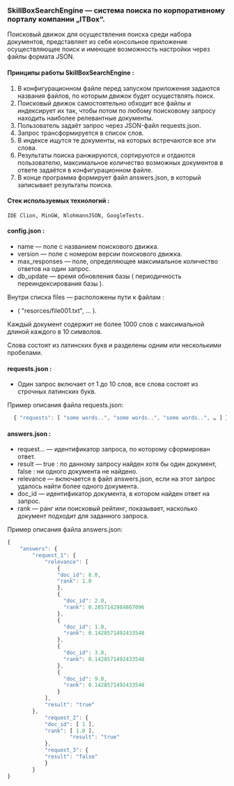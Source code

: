### SkillBoxSearchEngine — система поиска по корпоративному порталу компании „ITBox“. ### 
Поисковый движок для осуществления поиска среди набора документов,
представляет из себя консольное приложение осуществляющее поиск
и имеющее возможность настройки через файлы формата JSON.


#### Принципы работы SkillBoxSearchEngine : ####
1. В конфигурационном файле перед запуском приложения задаются названия
   файлов, по которым движок будет осуществлять поиск.
2. Поисковый движок самостоятельно обходит все файлы и индексирует их так,
   чтобы потом по любому поисковому запросу находить наиболее релевантные документы.
3. Пользователь задаёт запрос через JSON-файл requests.json.
4. Запрос трансформируется в список слов.
5. В индексе ищутся те документы, на которых встречаются все эти слова.
6. Результаты поиска ранжируются, сортируются и отдаются пользователю,
   максимальное количество возможных документов в ответе задаётся в конфигурационном файле.
7. В конце программа формирует файл answers.json, в который записывает результаты поиска.


#### Стек используемых технологий : ####
    IDE Clion, MinGW, NlohmannJSON, GoogleTests.


#### config.json : ####
*	name — поле с названием поискового движка.
*	version — поле с номером версии поискового движка.
*	max_responses — поле, определяющее максимальное количество ответов на один запрос.
*	db_update — время обновления базы ( периодичность переиндексирования базы ).

Внутри списка files — расположены пути к файлам :
*	( "resorces/file001.txt", ... ).

<p>Каждый документ содержит не более 1000 слов с максимальной длиной каждого в 10 символов.</p>  
<p>Слова состоят из латинских букв и разделены одним или несколькими пробелами.</p>


#### requests.json : ####
*	Один запрос включает от 1 до 10 слов, все слова состоят из строчных латинских букв.


Пример описания файла requests.json:
```javascript
  { "requests": [ "some words..", "some words..", "some words..", … ] }
```

#### answers.json : ####
*	request… — идентификатор запроса, по которому сформирован ответ.
*	result — true : по данному запросу найден хотя бы один документ, false : ни одного документа не найдено.
*	relevance — включается в файл answers.json, если на этот запрос удалось найти более одного документа.
*	doc_id — идентификатор документа, в котором найден ответ на запрос.
*	rank — ранг или поисковый рейтинг, показывает, насколько документ подходит для заданного запроса.

Пример описания файла answers.json:
```javascript
{
	"answers": {
		"request_1": {
			"relevance": [
				{
				"doc_id": 8.0,
				"rank": 1.0
				},
				{
				  "doc_id": 2.0,
				  "rank": 0.2857142984867096
				},
				{
				  "doc_id": 1.0,
				  "rank": 0.1428571492433548
				},
				{
				  "doc_id": 3.0,
				  "rank": 0.1428571492433548
				},
				{
				  "doc_id": 9.0,
				  "rank": 0.1428571492433548
				}
			],
			"result": "true"
		},
	        "request_2": {
			"doc_id": [ 1 ],
			"rank": [ 1.0 ],
                	"result": "true"
        	},
        	"request_3": {
			"result": "false"
        	}
    	}
}
```
